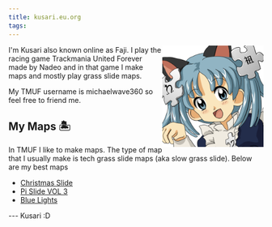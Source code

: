 ```yaml
---
title: kusari.eu.org
tags:
---
```

<img align="right" width="200" height="200" src="./icon.png">
I'm Kusari also known online as Faji. I play the racing game Trackmania United Forever made by Nadeo and in that game I make maps and mostly play grass slide maps.

My TMUF username is michaelwave360 so feel free to friend me.
## My Maps 🏝
In TMUF I like to make maps. The type of map that I usually make is tech grass slide maps (aka slow grass slide). Below are my best maps
* [Christmas Slide](https://tmnf.exchange/trackshow/12197647)
* [Pi Slide VOL 3](https://tmnf.exchange/trackshow/12139563)
* [Blue Lights](https://tmnf.exchange/trackshow/11189728)

--- Kusari :D